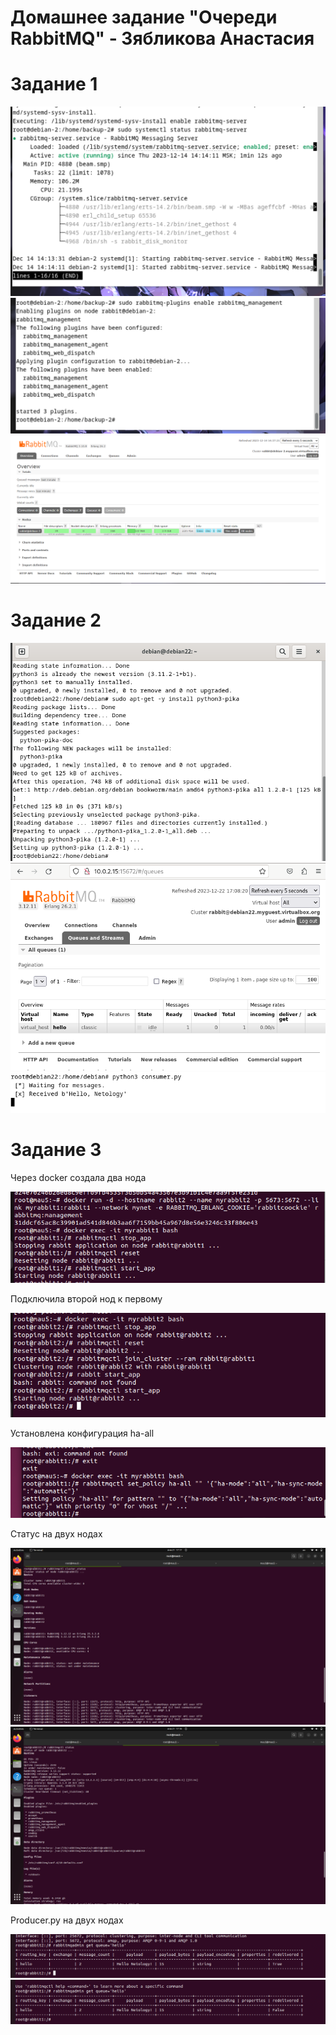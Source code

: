# Домашнее задание "Очереди RabbitMQ" - Зябликова Анастасия

# Задание 1

![1](https://github.com/mmau5/rabbitmq/blob/master/1-rabbit-installed.png)
![2](https://github.com/mmau5/rabbitmq/blob/master/2-rabbit-plugins-enable.png)
![3](https://github.com/mmau5/rabbitmq/blob/master/3-rabbit-webservice.png)


# Задание 2

![4](https://github.com/mmau5/rabbitmq/blob/master/4-install-python3-pika.png)
![5](https://github.com/mmau5/rabbitmq/blob/master/5-python3-producer.png)
![6](https://github.com/mmau5/rabbitmq/blob/master/6-python3-consumer.png)


# Задание 3

Через docker создала два нода

![7](https://github.com/mmau5/rabbitmq/blob/master/Screenshot%20from%202024-01-21%2016-44-43.png)

Подключила второй нод к первому

![8](https://github.com/mmau5/rabbitmq/blob/master/Screenshot%20from%202024-01-21%2016-44-56.png)

Установлена конфигурация ha-all

![9](https://github.com/mmau5/rabbitmq/blob/master/Screenshot%20from%202024-01-21%2017-01-58.png)

Статус на двух нодах

![10](https://github.com/mmau5/rabbitmq/blob/master/Screenshot%20from%202024-01-21%2017-17-58.png)
![11](https://github.com/mmau5/rabbitmq/blob/master/Screenshot%20from%202024-01-21%2017-18-24.png)

Producer.py на двух нодах

![12](https://github.com/mmau5/rabbitmq/blob/master/Screenshot%20from%202024-01-21%2017-28-12.png)
![13](https://github.com/mmau5/rabbitmq/blob/master/Screenshot%20from%202024-01-21%2017-28-20.png)

